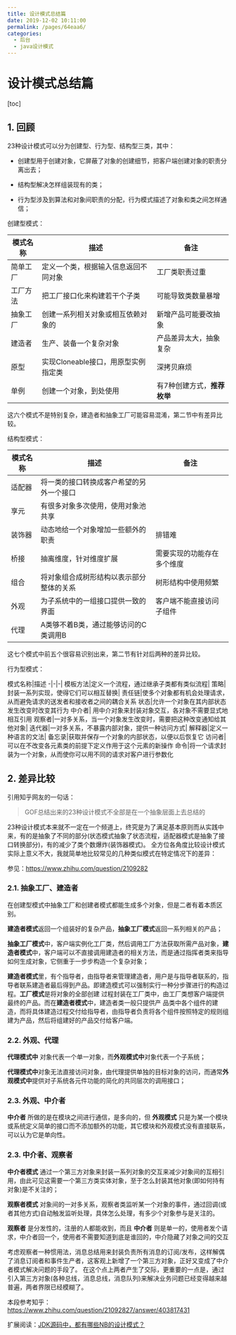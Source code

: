 ```yaml
---
title: 设计模式总结篇
date: 2019-12-02 10:11:00
permalink: /pages/64eaa6/
categories:
  - 后台
  - java设计模式
---
```

# 设计模式总结篇

[toc]

## 1. 回顾

23种设计模式可以分为创建型、行为型、结构型三类，其中：

- 创建型用于创建对象，它屏蔽了对象的创建细节，把客户端创建对象的职责分离出去；

- 结构型解决怎样组装现有的类；

- 行为型涉及到算法和对象间职责的分配，行为模式描述了对象和类之间怎样通信；

创建型模式：

模式名称|描述|备注
-|-|-|
简单工厂|定义一个类，根据输入信息返回不同对象|工厂类职责过重
工厂方法|把工厂接口化来构建若干个子类|可能导致类数量暴增
抽象工厂|创建一系列相关对象或相互依赖对象的|新增产品可能要改抽象
建造者|生产、装备一个复杂对象|产品差异太大，抽象复杂
原型|实现Cloneable接口，用原型实例指定类|深拷贝麻烦
单例|创建一个对象，到处使用|有7种创建方式，**推荐枚举**

这六个模式不是特别复杂，建造者和抽象工厂可能容易混淆，第二节中有差异比较。

结构型模式：

模式名称|描述|备注
-|-|-|
适配器|将一类的接口转换成客户希望的另外一个接口|
享元|有很多对象多次使用，使用对象池共享|
装饰器|动态地给一个对象增加一些额外的职责|排错难
桥接|抽离维度，针对维度扩展|需要实现的功能存在多个维度
组合|将对象组合成树形结构以表示部分整体的关系|树形结构中使用频繁
外观|为子系统中的一组接口提供一致的界面|客户端不能直接访问子组件
代理|A类够不着B类，通过能够访问的C类调用B|

这七个模式中前五个很容易识别出来，第二节有针对后两种的差异比较。

行为型模式：

模式名称|描述
-|-|-|
模板方法|定义一个流程，通过继承子类都有类似流程|
策略|封装一系列实现，使得它们可以相互替换|
责任链|使多个对象都有机会处理请求，从而避免请求的送发者和接收者之间的耦合关系
状态|允许一个对象在其内部状态发生改变时改变其行为
中介者| 用中介对象来封装对象交互，各对象不需要显式地相互引用
观察者|一对多关系，当一个对象发生改变时，需要把这种改变通知给其他对象|
迭代器|一对多关系，不暴露内部对象，提供一种访问方式|
解释器|定义一种语言的文法|
备忘录|获取并保存一个对象的内部状态，以便以后恢复它
访问者|可以在不改变各元素类的前提下定义作用于这个元素的新操作
命令|将一个请求封装为一个对象，从而使你可以用不同的请求对客户进行参数化

## 2. 差异比较

引用知乎网友的一句话：

> GOF总结出来的23种设计模式不全部是在一个抽象层面上去总结的

23种设计模式本来就不一定在一个频道上，终究是为了满足基本原则而从实践中来，有的是抽象了不同的部分(状态模式抽象了状态流程，适配器模式是抽象了接口转换部分)，有的减少了类个数爆炸(装饰器模式)。 全方位各角度比较设计模式实际上意义不大，我就简单地比较常见的几种类似模式在特定情况下的差异：

参见：<https://www.zhihu.com/question/2109282>

### 2.1. 抽象工厂、建造者

在创建型模式中抽象工厂和创建者模式都能生成多个对象，但是二者有着本质区别。

**建造者模式**返回一个组装好的复杂产品，**抽象工厂模式**返回一系列相关的产品；

**抽象工厂模式**中，客户端实例化工厂类，然后调用工厂方法获取所需产品对象，**建造者模式**中，客户端可以不直接调用建造者的相关方法，而是通过指挥者类来指导如何生成对象，它侧重于一步步构造一个复杂对象；

**建造者模式**里，有个指导者，由指导者来管理建造者，用户是与指导者联系的，指导者联系建造者最后得到产品。即建造模式可以强制实行一种分步骤进行的构造过程。**工厂模式**是将对象的全部创建  过程封装在工厂类中，由工厂类想客户端提供最终的产品。而在**建造者模式**中，建造者类一般只提供产  品类中各个组件的建造，而将具体建造过程交付给指导者，由指导者负责将各个组件按照特定的规则组  建为产品，然后将组建好的产品交付给客户端。

### 2.2. 外观、代理

**代理模式中** 对象代表一个单一对象，而**外观模式中**对象代表一个子系统；

**代理模式中**对象无法直接访问对象，由代理提供单独的目标对象的访问，而通常**外观模式中**提供对子系统各元件功能的简化的共同层次的调用接口；

### 2.3. 外观、中介者

**中介者** 所做的是在模块之间进行通信，是多向的，但 **外观模式** 只是为某一个模块或系统定义简单的接口而不添加额外的功能，其它模块和外观模式没有直接联系，可以认为它是单向性。

### 2.3. 中介者、观察者

**中介者模式** 通过一个第三方对象来封装一系列对象的交互来减少对象间的互相引用，由此可见这需要一个第三方类实体对象，至于怎么封装其他对象(即如何持有对象)是不关注的；

**观察者模式** 对象间的一对多关系，观察者类监听某一个对象的事件，通过回调(或者其他方式)自动触发监听处理，具体怎么处理，有多少个对象参与是关注的。

**观察者** 是分发性的，注册的人都能收到，而且 **中介者** 则是单一的，使用者发个请求，中介者回一个，使用者不需要知道到底是谁回的，中介隐藏了对象之间的交互

考虑观察者一种惯用法，消息总结用来封装负责所有消息的订阅/发布，这样解偶了消息订阅者和事件生产者，这客观上新增了一个第三方对象，正好又变成了中介者模式解决问题的手段了。 在这个点上两者产生了交际，更重要的一点是，通过引入第三方对象(各种总线，消息总线，消息队列)来解决业务问题已经变得越来越普遍，两者界限已经模糊了。

本段参考知乎：<https://www.zhihu.com/question/21092827/answer/403817431>

扩展阅读：[JDK源码中，都有哪些NB的设计模式？](https://mp.weixin.qq.com/s/4_BF2RROlIRrZm_sNzpSWQ)
